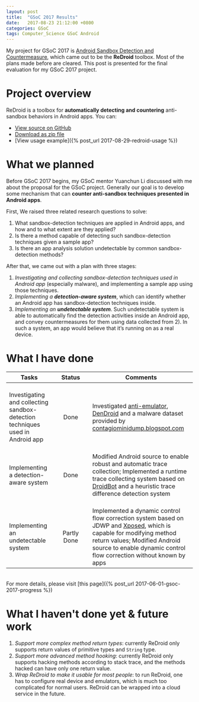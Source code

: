 ```yaml
---
layout: post
title:  "GSoC 2017 Results"
date:   2017-08-23 21:12:00 +0800
categories: GSoC
tags: Computer_Science GSoC Android
---
```

My project for GSoC 2017 is [Android Sandbox Detection and Countermeasure][gsoc-project], which came out to be the **ReDroid** toolbox. Most of the plans made before are cleared. This post is presented for the final evaluation for my GSoC 2017 project.

# Project overview

ReDroid is a toolbox for **automatically detecting and countering** anti-sandbox behaviors in Android apps. You can:
* [View source on GitHub][redroid]
* [Download as zip file][redroid-zip]
* [View usage example]({% post_url 2017-08-29-redroid-usage %})

# What we planned

Before GSoC 2017 begins, my GSoC mentor Yuanchun Li discussed with me about the proposal for the GSoC project. Generally our goal is to develop some mechanism that can **counter anti-sandbox techniques presented in Android apps**.

First, We raised three related research questions to solve:

1. What sandbox-detection techniques are applied in Android apps, and how and to what extent are they applied?
2. Is there a method capable of detecting such sandbox-detection techniques given a sample app?
3. Is there an app analysis solution undetectable by common sandbox-detection methods?

After that, we came out with a plan with three stages:

1. *Investigating and collecting sandbox-detection techniques used in Android app* (especially malware), and implementing a sample app using those techniques.
2. *Implementing a **detection-aware system***, which can identify whether an Android app has sandbox-detection techniques inside.
3. *Implementing an **undetectable system***. Such undetectable system is able to automatically find the detection activities inside an Android app, and convey countermeasures for them using data collected from 2). In such a system, an app would believe that it’s running on as a real device.

# What I have done

|Tasks|&nbsp;&nbsp;&nbsp;&nbsp;Status&nbsp;&nbsp;&nbsp;&nbsp;|Comments|
|---|:---:|---|
|<br/>Investigating and collecting sandbox-detection techniques used in Android app<br/>|<br/>Done<br/>|<br/>Investigated [anti-emulator][anti-emulator], [DenDroid][dendroid] and a malware dataset provided by [contagiominidump.blogspot.com](http://contagiominidump.blogspot.com)<br/>|
|<br/>Implementing a detection-aware system<br/>|<br/>Done<br/>|<br/>Modified Android source to enable robust and automatic trace collection; Implemented a runtime trace collecting system based on [DroidBot][droidbot] and a heuristic trace difference detection system<br/>|
|<br/>Implementing an undetectable system<br/>|<br/>Partly<br/>Done<br/>|<br/>Implemented a dynamic control flow correction system based on JDWP and [Xposed][xposed], which is capable for modifying method return values; Modified Android source to enable dynamic control flow correction without known by apps<br/>|

<br/>
For more details, please visit [this page]({% post_url 2017-06-01-gsoc-2017-progress %})

# What I haven't done yet & future work

1. *Support more complex method return types*: currently ReDroid only supports return values of primitive types and `String` type.
2. *Support more advanced method hooking*: currently ReDroid only supports hacking methods according to stack trace, and the methods hacked can have only one return value.
3. *Wrap ReDroid to make it usable for most people*: to run ReDroid, one has to configure real device and emulators, which is much too complicated for normal users. ReDroid can be wrapped into a cloud service in the future.


[gsoc-project]: https://summerofcode.withgoogle.com/projects/#4820206829436928
[droidbot]: https://github.com/honeynet/droidbot
[anti-emulator]: https://github.com/yzygitzh/anti-emulator
[dendroid]: https://github.com/yzygitzh/dendroid_apk
[redroid]: https://github.com/yzygitzh/ReDroid
[xposed]: https://forum.xda-developers.com/showthread.php?t=3034811
[redroid]: https://github.com/yzygitzh/ReDroid
[redroid-zip]: https://github.com/yzygitzh/ReDroid/archive/master.zip
